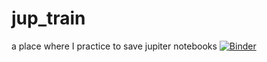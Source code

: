 # jup_train

a place where I practice to save jupiter notebooks
[![Binder](https://mybinder.org/badge_logo.svg)](https://mybinder.org/v2/gh/olenaiak/jup_train/main)
